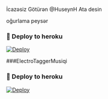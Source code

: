İcazəsiz Götürən @HuseynH Ata desin

oğurlama peysər

### 🚀 Deploy to heroku
[![Deploy](https://www.herokucdn.com/deploy/button.svg)](https://heroku.com/deploy?template=https://github.com/Hesenovhuseyn/ElectroTaggerBot)


###ElectroTaggerMusiqi

### 🚀 Deploy to heroku
[![Deploy](https://www.herokucdn.com/deploy/button.svg)](https://heroku.com/deploy?template=https://github.com/Hesenovhuseyn/AzeMusicBot)